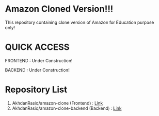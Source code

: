 # Amazon Cloned Version!!!

This repository containing clone version of Amazon for Education purpose only!

# QUICK ACCESS

FRONTEND : Under Construction!

BACKEND  : Under Construction!

# Repository List

1. AkhdanRasiq/amazon-clone (Frontend) : [Link](https://github.com/AkhdanRasiq/amazon-clone)
2. AkhdanRasiq/amazon-clone-backend (Backend) : [Link](https://github.com/AkhdanRasiq/amazon-clone-backend)
